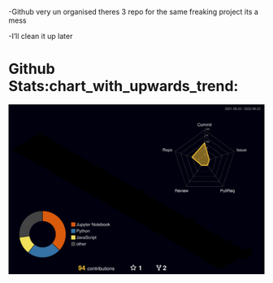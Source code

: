 
-Github very un organised theres 3 repo for the same freaking project its a mess

-I’ll clean it up later

<h1>Github Stats:chart_with_upwards_trend:</h1>


![](./profile-3d-contrib/profile-night-rainbow.svg)




